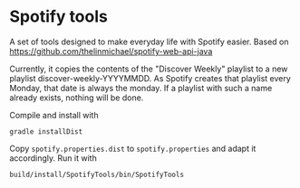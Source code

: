 # Spotify tools

A set of tools designed to make everyday life with Spotify easier. Based on https://github.com/thelinmichael/spotify-web-api-java

Currently, it copies the contents of the "Discover Weekly" playlist to a new playlist discover-weekly-YYYYMMDD.
As Spotify creates that playlist every Monday, that date is always the monday.
If a playlist with such a name already exists, nothing will be done.

Compile and install with

`gradle installDist`

Copy `spotify.properties.dist` to `spotify.properties` and adapt it accordingly. Run it with

`build/install/SpotifyTools/bin/SpotifyTools`
